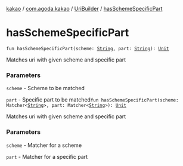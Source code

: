 [kakao](../../index.md) / [com.agoda.kakao](../index.md) / [UriBuilder](index.md) / [hasSchemeSpecificPart](./has-scheme-specific-part.md)

# hasSchemeSpecificPart

`fun hasSchemeSpecificPart(scheme: `[`String`](https://kotlinlang.org/api/latest/jvm/stdlib/kotlin/-string/index.html)`, part: `[`String`](https://kotlinlang.org/api/latest/jvm/stdlib/kotlin/-string/index.html)`): `[`Unit`](https://kotlinlang.org/api/latest/jvm/stdlib/kotlin/-unit/index.html)

Matches uri with given scheme and specific part

### Parameters

`scheme` - Scheme to be matched

`part` - Specific part to be matched`fun hasSchemeSpecificPart(scheme: Matcher<`[`String`](https://kotlinlang.org/api/latest/jvm/stdlib/kotlin/-string/index.html)`>, part: Matcher<`[`String`](https://kotlinlang.org/api/latest/jvm/stdlib/kotlin/-string/index.html)`>): `[`Unit`](https://kotlinlang.org/api/latest/jvm/stdlib/kotlin/-unit/index.html)

Matches uri with given scheme and specific part

### Parameters

`scheme` - Matcher for a scheme

`part` - Matcher for a specific part